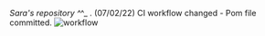 _Sara's repository ^_^_
. (07/02/22) CI workflow changed - Pom  file committed.
![workflow](https://github.com/<UserName>/<RepositoryName>/actions/workflows/main.yml/badge.svg)